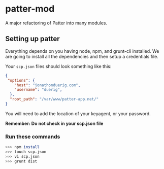 patter-mod
==========

A major refactoring of Patter into many modules.

## Setting up patter

Everything depends on you having node, npm, and grunt-cli installed. We are going to install all the dependencies and then setup a credentials file.

Your `scp.json` files should look something like this:

```json
{
 "options": {
    "host": "jonathonduerig.com",
    "username": "duerig",
  },
  "root_path": "/var/www/patter-app.net/"
}
```

You will need to add the location of your keyagent, or your password.

__Remember: Do not check in your scp.json file__

### Run these commands

```sh
>>> npm install
>>> touch scp.json
>>> vi scp.json
>>> grunt dist
```